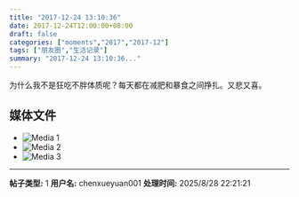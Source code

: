 ```yaml
---
title: "2017-12-24 13:10:36"
date: 2017-12-24T12:00:00+08:00
draft: false
categories: ["moments","2017","2017-12"]
tags: ["朋友圈","生活记录"]
summary: "2017-12-24 13:10:36..."
---
```


为什么我不是狂吃不胖体质呢？每天都在减肥和暴食之间挣扎。又悲又喜。

## 媒体文件

- ![Media 1](/Moments/photos/2017-12-24/201712241310360.jpg)
- ![Media 2](/Moments/photos/2017-12-24/201712241310361.jpg)
- ![Media 3](/Moments/photos/2017-12-24/201712241310362.jpg)

---

**帖子类型:** 1
**用户名:** chenxueyuan001
**处理时间:** 2025/8/28 22:21:21